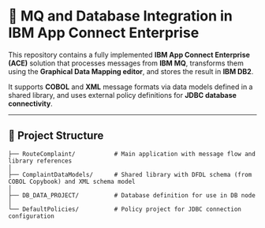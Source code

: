 # 📨 MQ and Database Integration in IBM App Connect Enterprise

This repository contains a fully implemented **IBM App Connect Enterprise (ACE)** solution that processes messages from **IBM MQ**, transforms them using the **Graphical Data Mapping editor**, and stores the result in **IBM DB2**.

It supports **COBOL** and **XML** message formats via data models defined in a shared library, and uses external policy definitions for **JDBC database connectivity**.

---

## 📂 Project Structure

```
├── RouteComplaint/           # Main application with message flow and library references  
│  
├── ComplaintDataModels/      # Shared library with DFDL schema (from COBOL Copybook) and XML schema model  
│  
├── DB_DATA_PROJECT/          # Database definition for use in DB node  
│  
└── DefaultPolicies/          # Policy project for JDBC connection configuration  
```
